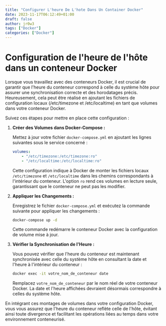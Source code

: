 ```yaml
---
title: "Configurer L'heure De L'hote Dans Un Container Docker"
date: 2023-11-17T06:12:49+01:00
draft: false
author: jr0w3
tags: ["Docker"]
categories: ["Docker"]
---
```


# Configuration de l'heure de l'hôte dans un conteneur Docker

Lorsque vous travaillez avec des conteneurs Docker, il est crucial de garantir que l'heure du conteneur correspond à celle du système hôte pour assurer une synchronisation correcte et des horodatages précis. Heureusement, cela peut être réalisé en ajoutant les fichiers de configuration locaux (/etc/timezone et /etc/localtime) en tant que volumes dans votre conteneur Docker.

Suivez ces étapes pour mettre en place cette configuration :

1. **Créer des Volumes dans Docker-Compose :**

   Mettez à jour votre fichier `docker-compose.yml` en ajoutant les lignes suivantes sous le service concerné :

   ```yaml
   volumes:
       - "/etc/timezone:/etc/timezone:ro"
       - "/etc/localtime:/etc/localtime:ro"
   ```

   Cette configuration indique à Docker de monter les fichiers locaux `/etc/timezone` et `/etc/localtime` dans les chemins correspondants à l'intérieur du conteneur. L'option `ro` rend ces volumes en lecture seule, garantissant que le conteneur ne peut pas les modifier.

2. **Appliquer les Changements :**

   Enregistrez le fichier `docker-compose.yml` et exécutez la commande suivante pour appliquer les changements :

   ```bash
   docker-compose up -d
   ```

   Cette commande redémarre le conteneur Docker avec la configuration de volume mise à jour.

3. **Vérifier la Synchronisation de l'Heure :**

   Vous pouvez vérifier que l'heure du conteneur est maintenant synchronisée avec celle du système hôte en consultant la date et l'heure à l'intérieur du conteneur :

   ```bash
   docker exec -it votre_nom_de_conteneur date
   ```

   Remplacez `votre_nom_de_conteneur` par le nom réel de votre conteneur Docker. La date et l'heure affichées devraient désormais correspondre à celles du système hôte.

En intégrant ces montages de volumes dans votre configuration Docker, vous vous assurez que l'heure du conteneur reflète celle de l'hôte, évitant ainsi toute divergence et facilitant les opérations liées au temps dans votre environnement conteneurisé.
